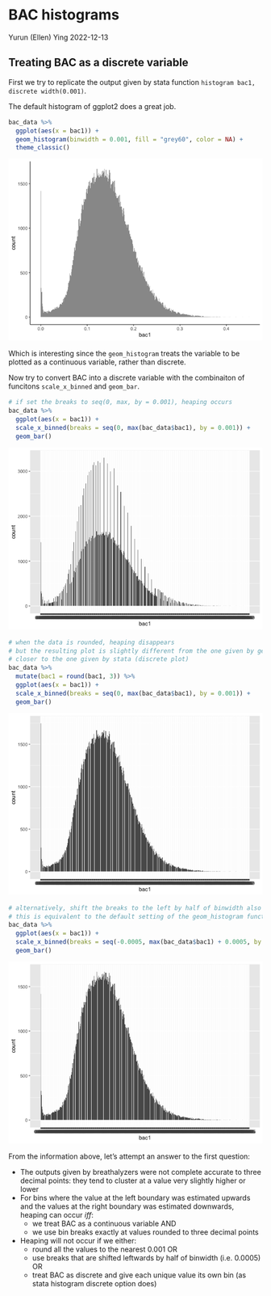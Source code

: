 BAC histograms
================
Yurun (Ellen) Ying
2022-12-13

## Treating BAC as a discrete variable

First we try to replicate the output given by stata function
`histogram bac1, discrete width(0.001)`.

The default histogram of ggplot2 does a great job.

``` r
bac_data %>% 
  ggplot(aes(x = bac1)) +
  geom_histogram(binwidth = 0.001, fill = "grey60", color = NA) + 
  theme_classic()
```

![](20221213_bac_histogram_files/figure-gfm/unnamed-chunk-1-1.png)<!-- -->

Which is interesting since the `geom_histogram` treats the variable to
be plotted as a continuous variable, rather than discrete.

Now try to convert BAC into a discrete variable with the combinaiton of
funcitons `scale_x_binned` and `geom_bar`.

``` r
# if set the breaks to seq(0, max, by = 0.001), heaping occurs
bac_data %>% 
  ggplot(aes(x = bac1)) +
  scale_x_binned(breaks = seq(0, max(bac_data$bac1), by = 0.001)) +
  geom_bar()
```

![](20221213_bac_histogram_files/figure-gfm/unnamed-chunk-2-1.png)<!-- -->

``` r
# when the data is rounded, heaping disappears
# but the resulting plot is slightly different from the one given by geom_hist
# closer to the one given by stata (discrete plot)
bac_data %>% 
  mutate(bac1 = round(bac1, 3)) %>%
  ggplot(aes(x = bac1)) +
  scale_x_binned(breaks = seq(0, max(bac_data$bac1), by = 0.001)) +
  geom_bar()
```

![](20221213_bac_histogram_files/figure-gfm/unnamed-chunk-3-1.png)<!-- -->

``` r
# alternatively, shift the breaks to the left by half of binwidth also makes heaping disappear
# this is equivalent to the default setting of the geom_histogram function
bac_data %>% 
  ggplot(aes(x = bac1)) +
  scale_x_binned(breaks = seq(-0.0005, max(bac_data$bac1) + 0.0005, by = 0.001)) +
  geom_bar()
```

![](20221213_bac_histogram_files/figure-gfm/unnamed-chunk-4-1.png)<!-- -->

From the information above, let’s attempt an answer to the first
question:

- The outputs given by breathalyzers were not complete accurate to three
  decimal points: they tend to cluster at a value very slightly higher
  or lower
- For bins where the value at the left boundary was estimated upwards
  and the values at the right boundary was estimated downwards, heaping
  can occur *iff*:
  - we treat BAC as a continuous variable AND
  - we use bin breaks exactly at values rounded to three decimal points
- Heaping will not occur if we either:
  - round all the values to the nearest 0.001 OR
  - use breaks that are shifted leftwards by half of binwidth
    (i.e. 0.0005) OR
  - treat BAC as discrete and give each unique value its own bin (as
    stata histogram discrete option does)
